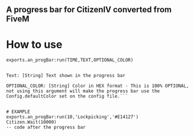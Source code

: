 ## A progress bar for CitizenIV converted from FiveM 

# How to use

`exports.an_progBar:run(TIME,TEXT,OPTIONAL_COLOR)`

```Time: [Number] Time in seconds

Text: [String] Text shown in the progress bar

OPTIONAL_COLOR: [String] Color in HEX format - This is 100% OPTIONAL, not using this argument will make the progress bar use the Config.defaultColor set on the config file.```


# EXAMPLE
exports.an_progBar:run(10,'Lockpicking','#E14127')
Citizen.Wait(10000)
-- code after the progress bar
